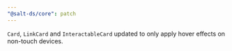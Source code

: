 ```yaml
---
"@salt-ds/core": patch
---
```


`Card`, `LinkCard` and `InteractableCard` updated to only apply hover effects on non-touch devices.
